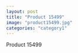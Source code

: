 ```yaml
---
layout: post
title: "Product 15499"
image: "product15499.jpg"
categories: "category1"
---
```

Product 15499

